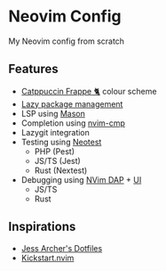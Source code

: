 # Neovim Config

My Neovim config from scratch

## Features

- [Catppuccin Frappe 🐈](https://github.com/catppuccin/nvim) colour scheme
- [Lazy package management](https://github.com/folke/lazy.nvim)
- LSP using [Mason](https://github.com/williamboman/mason.nvim)
- Completion using [nvim-cmp](https://github.com/hrsh7th/nvim-cmp)
- Lazygit integration
- Testing using [Neotest](https://github.com/nvim-neotest/neotest)
  - PHP (Pest)
  - JS/TS (Jest)
  - Rust (Nextest)
- Debugging using [NVim DAP](https://github.com/mfussenegger/nvim-dap) + [UI](https://github.com/rcarriga/nvim-dap-ui)
  - JS/TS
  - Rust

## Inspirations

- [Jess Archer's Dotfiles](https://github.com/jessarcher/dotfiles)
- [Kickstart.nvim](https://github.com/nvim-lua/kickstart.nvim)
